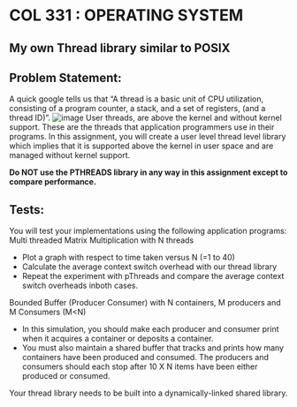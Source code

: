# COL 331 : OPERATING SYSTEM
## My own Thread library similar to POSIX
## Problem Statement:
A quick google tells us that “A thread is a basic unit of CPU utilization, consisting of a program counter, a stack, and a set of registers, (and a thread ID)”.
![image](https://user-images.githubusercontent.com/61209181/137616245-d44cac7b-94e2-4465-a8c1-f7b13bd5d047.png)
User threads, are above the kernel and without kernel support. These are the threads that application programmers use in their programs.
In this assignment, you will create a user level thread level library which implies that it is supported above the kernel in user space and are managed without kernel support.

**Do NOT use the PTHREADS library in any way in this assignment except to compare performance.** 

## Tests:
You will test your implementations using the following application programs:
Multi threaded Matrix Multiplication with N threads 
* Plot a graph with respect to time taken versus N (=1 to 40) 
* Calculate the average context switch overhead with our thread library 
* Repeat the experiment with pThreads and compare the average context switch  overheads inboth cases. 

Bounded Buffer (Producer Consumer) with N containers, M producers and M Consumers (M<N) 
* In this simulation, you should make each producer and consumer print when it acquires a container or deposits a container. 
* You must also maintain a shared buffer that tracks and prints how many containers  have been produced and consumed. The producers and consumers should each stop after 10 X N items have been either produced or consumed. 

Your thread library needs to be built into a dynamically-linked shared library.  
